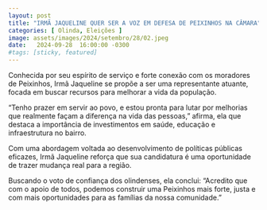 ```yaml
---
layout: post
title: "IRMÃ JAQUELINE QUER SER A VOZ EM DEFESA DE PEIXINHOS NA CÂMARA"
categories: [ Olinda, Eleições ]
image: assets/images/2024/setembro/28/02.jpeg
date:   2024-09-28  16:00:00 -0300
#tags: [sticky, featured]
---
```

Conhecida por seu espírito de serviço e forte conexão com os moradores de Peixinhos, Irmã Jaqueline se propõe a ser uma representante atuante, focada em buscar recursos para melhorar a vida da população.

“Tenho prazer em servir ao povo, e estou pronta para lutar por melhorias que realmente façam a diferença na vida das pessoas,” afirma, ela que destaca a importância de investimentos em saúde, educação e infraestrutura no bairro.

Com uma abordagem voltada ao desenvolvimento de políticas públicas eficazes, Irmã Jaqueline reforça que sua candidatura é uma oportunidade de trazer mudança real para a região.

Buscando o voto de confiança dos olindenses, ela conclui: “Acredito que com o apoio de todos, podemos construir uma Peixinhos mais forte, justa e com mais oportunidades para as famílias da nossa comunidade.”